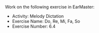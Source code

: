 Work on the following exercise in EarMaster:
- Activity: Melody Dictation
- Exercise Name: Do, Re, Mi, Fa, So
- Exercise Number: 6.4
